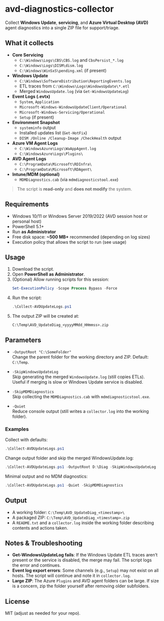 # avd-diagnostics-collector

Collect **Windows Update**, **servicing**, and **Azure Virtual Desktop (AVD)** agent diagnostics into a single ZIP file for support/triage.

## What it collects

- **Core Servicing**
  - `C:\Windows\Logs\CBS\CBS.log` and `CbsPersist_*.log`
  - `C:\Windows\Logs\DISM\dism.log`
  - `C:\Windows\WinSxS\pending.xml` (if present)
- **Windows Update**
  - `C:\Windows\SoftwareDistribution\ReportingEvents.log`
  - ETL traces from `C:\Windows\Logs\WindowsUpdate\*.etl`
  - Merged `WindowsUpdate.log` (via `Get-WindowsUpdateLog`)
- **Event Logs (.evtx)**
  - `System`, `Application`
  - `Microsoft-Windows-WindowsUpdateClient/Operational`
  - `Microsoft-Windows-Servicing/Operational`
  - `Setup` (if present)
- **Environment Snapshot**
  - `systeminfo` output
  - Installed updates list (`Get-HotFix`)
  - `DISM /Online /Cleanup-Image /CheckHealth` output
- **Azure VM Agent Logs**
  - `C:\WindowsAzure\Logs\WaAppAgent.log`
  - `C:\WindowsAzure\Logs\Plugins\`
- **AVD Agent Logs**
  - `C:\ProgramData\Microsoft\RDInfra\`
  - `C:\ProgramData\Microsoft\RDAgent\`
- **Intune/MDM (optional)**
  - `MDMDiagnostics.cab` (via `mdmdiagnosticstool.exe`)

>  The script is **read-only** and **does not modify** the system.

## Requirements

- Windows 10/11 or Windows Server 2019/2022 (AVD session host or personal host)
- PowerShell 5.1+
- Run **as Administrator**
- Free disk space: **~500 MB+** recommended (depending on log sizes)
- Execution policy that allows the script to run (see usage)

## Usage

1. Download the script.
2. Open **PowerShell as Administrator**.
3. (Optional) Allow running scripts for this session:
   ```powershell
   Set-ExecutionPolicy -Scope Process Bypass -Force
   ```
4. Run the script:
   ```powershell
   .\Collect-AVDUpdateLogs.ps1
   ```
5. The output ZIP will be created at:
   ```
   C:\Temp\AVD_UpdateDiag_<yyyyMMdd_HHmmss>.zip
   ```

## Parameters

- `-OutputRoot "C:\SomeFolder"`  
  Change the parent folder for the working directory and ZIP. Default: `C:\Temp`.

- `-SkipWindowsUpdateLog`  
  Skip generating the merged `WindowsUpdate.log` (still copies ETLs). Useful if merging is slow or Windows Update service is disabled.

- `-SkipMDMDiagnostics`  
  Skip collecting the `MDMDiagnostics.cab` with `mdmdiagnosticstool.exe`.

- `-Quiet`  
  Reduce console output (still writes a `collector.log` into the working folder).

### Examples

Collect with defaults:
```powershell
.\Collect-AVDUpdateLogs.ps1
```

Change output folder and skip the merged WindowsUpdate.log:
```powershell
.\Collect-AVDUpdateLogs.ps1 -OutputRoot D:\Diag -SkipWindowsUpdateLog
```

Minimal output and no MDM diagnostics:
```powershell
.\Collect-AVDUpdateLogs.ps1 -Quiet -SkipMDMDiagnostics
```

## Output

- A working folder: `C:\Temp\AVD_UpdateDiag_<timestamp>\`
- A packaged ZIP: `C:\Temp\AVD_UpdateDiag_<timestamp>.zip`
- A `README.txt` and a `collector.log` inside the working folder describing contents and actions taken.

## Notes & Troubleshooting

- **Get-WindowsUpdateLog fails**: If the Windows Update ETL traces aren’t present or the service is disabled, the merge may fail. The script logs the error and continues.
- **Event log export errors**: Some channels (e.g., `Setup`) may not exist on all hosts. The script will continue and note it in `collector.log`.
- **Large ZIP**: The Azure `Plugins` and AVD agent folders can be large. If size is a concern, zip the folder yourself after removing older subfolders.

## License

MIT (adjust as needed for your repo).
